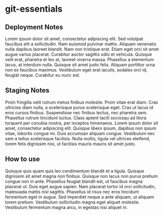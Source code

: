 # git-essentials

## Deployment Notes
Lorem ipsum dolor sit amet, consectetur adipiscing elit. Sed volutpat faucibus elit a sollicitudin. Nam euismod pulvinar mattis. Aliquam venenatis nulla dapibus laoreet blandit. Nam non tristique erat. Etiam eget orci sit amet augue varius placerat. Curabitur auctor sagittis odio et vehicula. Quisque velit erat, pharetra et leo at, laoreet viverra massa. Phasellus a elementum lacus, at interdum nulla. Quisque sit amet justo felis. Aliquam porttitor urna non ex faucibus maximus. Vestibulum eget erat iaculis, sodales orci id, feugiat neque. Curabitur eu nunc est.

## Staging Notes
Proin fringilla velit rutrum metus finibus molestie. Proin vitae erat diam. Cras ultricies diam nulla, a scelerisque purus scelerisque eget. Cras ut lacus id eros cursus finibus. Suspendisse nec finibus lectus, nec pharetra sem. Phasellus rutrum tincidunt luctus. Class aptent taciti sociosqu ad litora torquent per conubia nostra, per inceptos himenaeos. Lorem ipsum dolor sit amet, consectetur adipiscing elit. Quisque libero ipsum, dapibus non ipsum vitae, lobortis congue mi. Duis accumsan aliquam congue. Vestibulum nec sem a tellus scelerisque facilisis. Nulla mollis, ligula vel ultrices eleifend, lorem felis dignissim nisi, ut facilisis mauris mauris sit amet justo.

## How to use
Quisque quis quam quis leo condimentum blandit et a ligula. Quisque dignissim sit amet magna non finibus. Quisque non lacus non purus pretium congue non in ante. Phasellus feugiat blandit est, ut faucibus magna placerat ut. Duis eget augue sapien. Nam placerat tortor id orci sollicitudin, malesuada mattis nisl sagittis. Phasellus id risus nec eros tincidunt fermentum eget in augue. Sed imperdiet neque a ante aliquam, ut aliquam lorem pretium. Vestibulum sollicitudin magna eget aliquet molestie. Vestibulum fermentum magna arcu, in egestas nisi aliquet in.

